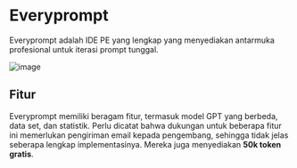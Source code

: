 # Everyprompt

Everyprompt adalah IDE PE yang lengkap yang menyediakan antarmuka profesional untuk iterasi prompt tunggal.

![image](https://github.com/trigaten/Learn_Prompting/assets/4091265/1a2db4e1-434a-4df9-a7a7-9de48acc973a)

## Fitur

Everyprompt memiliki beragam fitur, termasuk model GPT yang berbeda, data set, dan statistik. Perlu dicatat bahwa dukungan untuk beberapa fitur ini memerlukan pengiriman email kepada pengembang, sehingga tidak jelas seberapa lengkap implementasinya. Mereka juga menyediakan **50k token gratis**.

